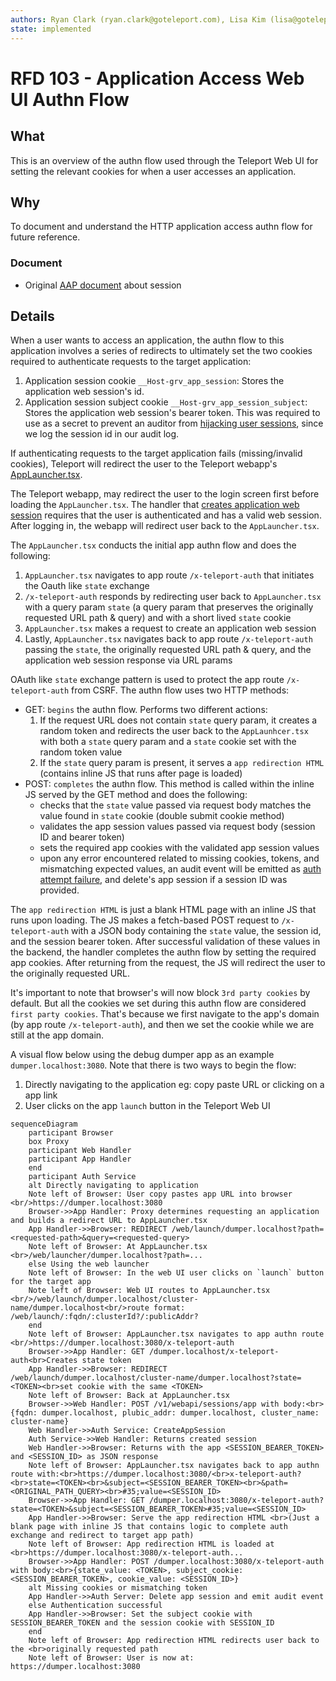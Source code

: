 ```yaml
---
authors: Ryan Clark (ryan.clark@goteleport.com), Lisa Kim (lisa@goteleport.com)
state: implemented
---
```


# RFD 103 - Application Access Web UI Authn Flow

## What

This is an overview of the authn flow used through the Teleport Web UI for setting the relevant cookies for when a user accesses an
application.

## Why

To document and understand the HTTP application access authn flow for future reference.

### Document

- Original [AAP document](https://docs.google.com/document/d/1CIFURGOSy-qQccRH7rPTzw_TscD3iHMswkv6qzTv6_E/edit#heading=h.7pympy0nya4) about session

## Details

When a user wants to access an application, the authn flow to this application involves a series of redirects to ultimately set the two cookies required to authenticate requests to the target application:

1. Application session cookie `__Host-grv_app_session`: Stores the application web session's id.
2. Application session subject cookie `__Host-grv_app_session_subject`: Stores the application web session's bearer token. This was required to use as a secret to prevent an auditor from [hijacking user sessions](https://github.com/gravitational/teleport-private/pull/216), since we log the session id in our audit log.

If authenticating requests to the target application fails (missing/invalid cookies), Teleport will redirect the user to the Teleport webapp's [AppLauncher.tsx](https://github.com/gravitational/teleport/blob/860623e72a97825ff4c943055e7d91a00da7700a/web/packages/teleport/src/AppLauncher/AppLauncher.tsx).

The Teleport webapp, may redirect the user to the login screen first before loading the `AppLauncher.tsx`. The handler that [creates application web session](https://github.com/gravitational/teleport/blob/07abd2277e17639a4a505158f2d1cb5104db7d32/lib/web/apiserver.go#L639) requires that the user is authenticated and has a valid web session. After logging in, the webapp will redirect user back to the `AppLauncher.tsx`.

The `AppLauncher.tsx` conducts the initial app authn flow and does the following:

1. `AppLauncher.tsx` navigates to app route `/x-teleport-auth` that initiates the Oauth like `state` exchange
2. `/x-teleport-auth` responds by redirecting user back to `AppLauncher.tsx` with a query param `state` (a query param that preserves the originally requested URL path & query) and with a short lived `state` cookie
3. `AppLauncher.tsx` makes a request to create an application web session
4. Lastly, `AppLauncher.tsx` navigates back to app route `/x-teleport-auth` passing the `state`, the originally requested URL path & query, and the application web session response via URL params

OAuth like `state` exchange pattern is used to protect the app route `/x-teleport-auth` from CSRF. The authn flow uses two HTTP methods:

- GET: `begins` the authn flow. Performs two different actions:
  1. If the request URL does not contain `state` query param, it creates a random token and redirects the user back to the `AppLaunhcer.tsx` with both a `state` query param and a `state` cookie set with the random token value
  2. If the `state` query param is present, it serves a `app redirection HTML` (contains inline JS that runs after page is loaded)
- POST: `completes` the authn flow. This method is called within the inline JS served by the GET method and does the following:
  - checks that the `state` value passed via request body matches the value found in `state` cookie (double submit cookie method)
  - validates the app session values passed via request body (session ID and bearer token)
  - sets the required app cookies with the validated app session values
  - upon any error encountered related to missing cookies, tokens, and mismatching expected values, an audit event will be emitted as [auth attempt failure](https://github.com/gravitational/teleport/blob/0161397479e88dfcf97951cbc9ea6b7ebf02a497/lib/events/codes.go#L274), and delete's app session if a session ID was provided.

The `app redirection HTML` is just a blank HTML page with an inline JS that runs upon loading. The JS makes a fetch-based POST request to `/x-teleport-auth` with a JSON body containing the `state` value, the session id, and the session bearer token. After successful validation of these values in the backend, the handler completes the authn flow by setting the required app cookies. After returning from the request, the JS will redirect the user to the originally requested URL.

It's important to note that browser's will now block `3rd party cookies` by default. But all the cookies we set during this authn flow are considered `first party cookies`. That's because we first navigate to the app's domain (by app route `/x-teleport-auth`), and then we set the cookie while we are still at the app domain.

A visual flow below using the debug dumper app as an example `dumper.localhost:3080`. Note that there is two ways to begin the flow:

1. Directly navigating to the application eg: copy paste URL or clicking on a app link
2. User clicks on the app `launch` button in the Teleport Web UI

```mermaid
sequenceDiagram
    participant Browser
    box Proxy
    participant Web Handler
    participant App Handler
    end
    participant Auth Service
    alt Directly navigating to application
    Note left of Browser: User copy pastes app URL into browser <br/>https://dumper.localhost:3080
    Browser->>App Handler: Proxy determines requesting an application and builds a redirect URL to AppLauncher.tsx
    App Handler->>Browser: REDIRECT /web/launch/dumper.localhost?path=<requested-path>&query=<requested-query>
    Note left of Browser: At AppLauncher.tsx <br>/web/launcher/dumper.localhost?path=...
    else Using the web launcher
    Note left of Browser: In the web UI user clicks on `launch` button for the target app
    Note left of Browser: Web UI routes to AppLauncher.tsx <br/>/web/launch/dumper.localhost/cluster-name/dumper.localhost<br/>route format: /web/launch/:fqdn/:clusterId?/:publicAddr?
    end
    Note left of Browser: AppLauncher.tsx navigates to app authn route <br/>https://dumper.localhost:3080/x-teleport-auth
    Browser->>App Handler: GET /dumper.localhost/x-teleport-auth<br>Creates state token
    App Handler->>Browser: REDIRECT /web/launch/dumper.localhost/cluster-name/dumper.localhost?state=<TOKEN><br>set cookie with the same <TOKEN>
    Note left of Browser: Back at AppLauncher.tsx
    Browser->>Web Handler: POST /v1/webapi/sessions/app with body:<br>{fqdn: dumper.localhost, plubic_addr: dumper.localhost, cluster_name: cluster-name}
    Web Handler->>Auth Service: CreateAppSession
    Auth Service->>Web Handler: Returns created session
    Web Handler->>Browser: Returns with the app <SESSION_BEARER_TOKEN> and <SESSION_ID> as JSON response
    Note left of Browser: AppLauncher.tsx navigates back to app authn route with:<br>https://dumper.localhost:3080/<br>x-teleport-auth?<br>state=<TOKEN><br>&subject=<SESSION_BEARER_TOKEN><br>&path=<ORIGINAL_PATH_QUERY><br>#35;value=<SESSION_ID>
    Browser->>App Handler: GET /dumper.localhost:3080/x-teleport-auth?state=<TOKEN>&subject=<SESSION_BEARER_TOKEN>#35;value=<SESSION_ID>
    App Handler->>Browser: Serve the app redirection HTML <br>(Just a blank page with inline JS that contains logic to complete auth exchange and redirect to target app path)
    Note left of Browser: App redirection HTML is loaded at <br>https://dumper.localhost:3080/x-teleport-auth...
    Browser->>App Handler: POST /dumper.localhost:3080/x-teleport-auth with body:<br>{state_value: <TOKEN>, subject_cookie: <SESSION_BEARER_TOKEN>, cookie_value: <SESSION_ID>}
    alt Missing cookies or mismatching token
    App Handler->>Auth Server: Delete app session and emit audit event
    else Authentication successful
    App Handler->>Browser: Set the subject cookie with SESSION_BEARER_TOKEN and the session cookie with SESSION_ID
    end
    Note left of Browser: App redirection HTML redirects user back to the <br>originally requested path
    Note left of Browser: User is now at: https://dumper.localhost:3080
```
